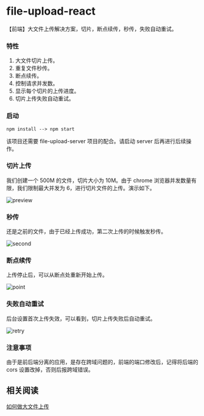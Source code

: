 # file-upload-react
【前端】大文件上传解决方案，切片，断点续传，秒传，失败自动重试。

### 特性
1. 大文件切片上传。
2. 重复文件秒传。
3. 断点续传。
4. 控制请求并发数。
5. 显示每个切片的上传进度。
6. 切片上传失败自动重试。

### 启动
```
npm install --> npm start
```

该项目还需要 file-upload-server 项目的配合。请启动 server 后再进行后续操作。

### 切片上传

我们创建一个 500M 的文件，切片大小为 10M。由于 chrome 浏览器并发数量有限，我们限制最大并发为 6，进行切片文件的上传。演示如下。

![preview](https://github.com/shenmaxg/file-upload-react/blob/main/public/iamge/preview.gif)

### 秒传

还是之前的文件，由于已经上传成功，第二次上传的时候触发秒传。

![second](https://github.com/shenmaxg/file-upload-react/blob/main/public/iamge/second.gif)

### 断点续传

上传停止后，可以从断点处重新开始上传。

![point](https://github.com/shenmaxg/file-upload-react/blob/main/public/iamge/point.gif)

### 失败自动重试

后台设置首次上传失效，可以看到，切片上传失败后自动重试。

![retry](https://github.com/shenmaxg/file-upload-react/blob/main/public/iamge/retry.gif)

### 注意事项
由于是前后端分离的应用，是存在跨域问题的，前端的端口修改后，记得将后端的 cors 设置改掉，否则后报跨域错误。

## 相关阅读

[如何做大文件上传](https://zhuanlan.zhihu.com/p/386493135)
